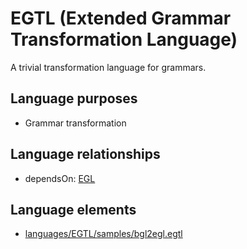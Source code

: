 # EGTL (Extended Grammar Transformation Language)
A trivial transformation language for grammars.
## Language purposes
* Grammar transformation
## Language relationships
* dependsOn: [EGL](languages/egl.html)
## Language elements
* [languages/EGTL/samples/bgl2egl.egtl](https://github.com/softlang/yas/blob/master/languages/EGTL/samples/bgl2egl.egtl)
